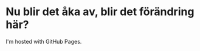 <!DOCTYPE html>
<html>
<body>
<h1>Nu blir det åka av, blir det förändring här?</h1>
<p>I'm hosted with GitHub Pages.</p>
</body>
</html>